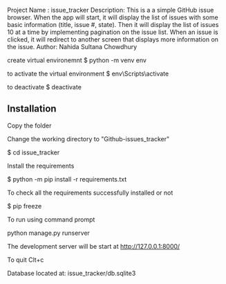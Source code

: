 Project Name : issue_tracker
Description: This is a a simple GitHub issue browser. When the app will start, it will display the list of issues with some basic information (title, issue #, state). Then it will display the list of issues 10 at a time by implementing pagination on the issue list. When an issue is clicked, it will redirect to another screen that displays more information on the issue.
Author: Nahida Sultana Chowdhury


create virtual environemnt
$ python -m venv env

to activate the virtual environment
$ env\Scripts\activate

to deactivate
$ deactivate


Installation
-------------
Copy the folder

Change the working directory to "Github-issues_tracker"

$ cd issue_tracker

Install the requirements

$ python -m pip install -r requirements.txt

To check all the requirements successfully installed or not

$ pip freeze

To run using command prompt

python manage.py runserver

The development server will be start at http://127.0.0.1:8000/

To quit Clt+c

Database located at: issue_tracker/db.sqlite3
